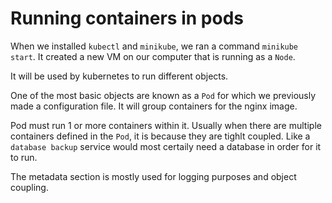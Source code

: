 # Running containers in pods

When  we installed `kubectl` and `minikube`, we ran a command `minikube start`. It created a new VM on our computer that is running as a `Node`.

It will be used by kubernetes to run different objects.

One of the most basic objects are known as a `Pod` for which we previously made a configuration file. It will group containers for the nginx image.

Pod must run 1 or more containers within it. Usually when there are multiple containers defined in the `Pod`, it is because they are tighlt coupled. Like a `database backup` service would most certaily need a database in order for it to run.

The metadata section is mostly used for logging purposes and object coupling.
